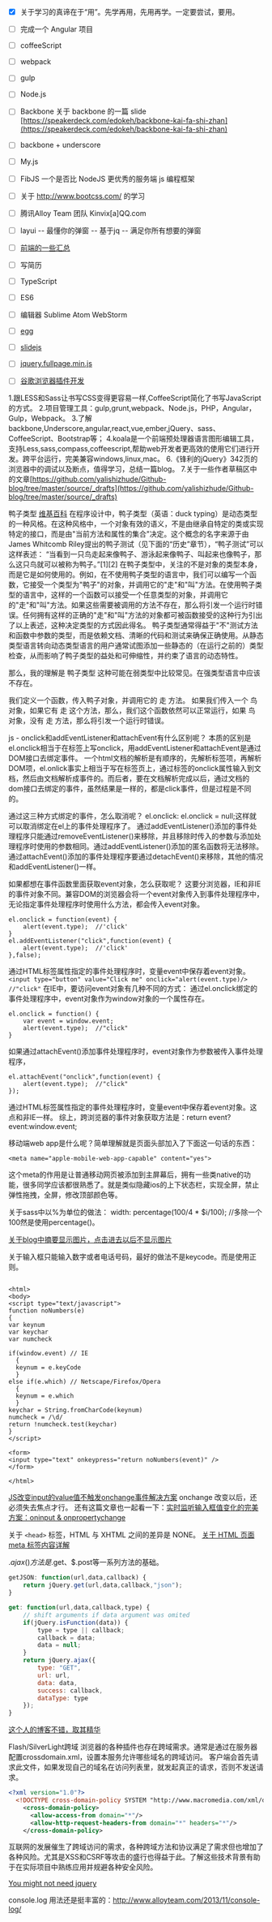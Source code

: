 - [x] 关于学习的真谛在于“用”。先学再用，先用再学。一定要尝试，要用。
- [ ] 完成一个 Angular 项目
- [ ] coffeeScript
- [ ] webpack
- [ ] gulp
- [ ] Node.js
- [ ] Backbone
关于 backbone 的一篇 slide [https://speakerdeck.com/edokeh/backbone-kai-fa-shi-zhan](https://speakerdeck.com/edokeh/backbone-kai-fa-shi-zhan)
- [ ] backbone + underscore
- [ ] My.js
- [ ] FibJS 一个是否比 NodeJS 更优秀的服务端 js 编程框架
- [ ] 关于 http://www.bootcss.com/ 的学习
- [ ] 腾讯Alloy Team 团队 Kinvix[a]QQ.com
- [ ] layui -- 最懂你的弹窗 -- 基于jq -- 满足你所有想要的弹窗
- [ ] [前端的一些汇总](https://github.com/helloqingfeng)
- [ ] 写简历
- [ ] TypeScript
- [ ] ES6
- [ ] 编辑器 Sublime Atom WebStorm
- [ ] [egg](https://egghead.io/)
- [ ] [slidejs](http://slidesjs.com/)
- [ ] [jquery.fullpage.min.js](http://www.dowebok.com/demo/2014/77/)
- [ ] [谷歌浏览器插件开发](http://open.chrome.360.cn/extension_dev/overview.html)


1.跟LESS和Sass让书写CSS变得更容易一样,CoffeeScript简化了书写JavaScript的方式。
2.项目管理工具：gulp,grunt,webpack、Node.js，PHP，Angular，Gulp，Webpack。
3.了解backbone,Underscore,angular,react,vue,ember,jQuery、sass、CoffeeScript、Bootstrap等；
4.koala是一个前端预处理器语言图形编辑工具，支持Less,sass,compass,coffeescript,帮助web开发者更高效的使用它们进行开发。跨平台运行，完美兼容windows,linux,mac。
6.《锋利的jQuery》342页的浏览器中的调试以及断点，值得学习，总结一篇blog。
7.关于一些作者草稿区中的文章[https://github.com/yalishizhude/Github-blog/tree/master/source/_drafts](https://github.com/yalishizhude/Github-blog/tree/master/source/_drafts)

鸭子类型 [维基百科](https://zh.wikipedia.org/zh-cn/%E9%B8%AD%E5%AD%90%E7%B1%BB%E5%9E%8B)
在程序设计中，鸭子类型（英语：duck typing）是动态类型的一种风格。在这种风格中，一个对象有效的语义，不是由继承自特定的类或实现特定的接口，而是由"当前方法和属性的集合"决定。这个概念的名字来源于由James Whitcomb Riley提出的鸭子测试（见下面的“历史”章节），“鸭子测试”可以这样表述：
“当看到一只鸟走起来像鸭子、游泳起来像鸭子、叫起来也像鸭子，那么这只鸟就可以被称为鸭子。”[1][2]
在鸭子类型中，关注的不是对象的类型本身，而是它是如何使用的。例如，在不使用鸭子类型的语言中，我们可以编写一个函数，它接受一个类型为"鸭子"的对象，并调用它的"走"和"叫"方法。在使用鸭子类型的语言中，这样的一个函数可以接受一个任意类型的对象，并调用它的"走"和"叫"方法。如果这些需要被调用的方法不存在，那么将引发一个运行时错误。任何拥有这样的正确的"走"和"叫"方法的对象都可被函数接受的这种行为引出了以上表述，这种决定类型的方式因此得名。
鸭子类型通常得益于"不"测试方法和函数中参数的类型，而是依赖文档、清晰的代码和测试来确保正确使用。从静态类型语言转向动态类型语言的用户通常试图添加一些静态的（在运行之前的）类型检查，从而影响了鸭子类型的益处和可伸缩性，并约束了语言的动态特性。

那么，我的理解是 鸭子类型 这种可能在弱类型中比较常见。在强类型语言中应该不存在。

我们定义一个函数，传入鸭子对象，并调用它的 走 方法。
如果我们传入一个 鸟 对象，如果它有 走 这个方法，那么，我们这个函数依然可以正常运行，如果 鸟 对象，没有 走 方法，那么将引发一个运行时错误。





js - onclick和addEventListener和attachEvent有什么区别呢？
本质的区别是el.onclick相当于在标签上写onclick，用addEventListener和attachEvent是通过DOM接口去绑定事件。
一个html文档的解析是有顺序的，先解析标签项，再解析DOM项，el.onlick事实上相当于写在标签页上，通过标签的onclick属性输入到文档，然后由文档解析成事件的。而后者，要在文档解析完成以后，通过文档的dom接口去绑定的事件，虽然结果是一样的，都是click事件，但是过程是不同的。

通过这三种方式绑定的事件，怎么取消呢？
el.onclick: el.onclick = null;这样就可以取消绑定在el上的事件处理程序了。
通过addEventListener()添加的事件处理程序只能通过removeEventListener()来移除，并且移除时传入的参数与添加处理程序时使用的参数相同。通过addEventListener()添加的匿名函数将无法移除。
通过attachEvent()添加的事件处理程序要通过detachEvent()来移除，其他的情况和addEventListener()一样。


如果都想在事件函数里面获取event对象，怎么获取呢？
这要分浏览器，IE和非IE的事件对象不同。兼容DOM的浏览器会将一个event对象传入到事件处理程序中，无论指定事件处理程序时使用什么方法，都会传入event对象。
```
el.onclick = function(event) {
    alert(event.type);  //'click'
}
el.addEventListener("click",function(event) {
    alert(event.type);  //'click'
},false);
```

通过HTML标签属性指定的事件处理程序时，变量event中保存着event对象。
`<input type="button" value="Click me" onclick="alert(event.type)/>  //"click"`
在IE中，要访问event对象有几种不同的方式：
通过el.onclick绑定的事件处理程序中，event对象作为window对象的一个属性存在。
```
el.onclick = function() {
    var event = window.event;
    alert(event.type);  //"click"
}
```
如果通过attachEvent()添加事件处理程序时，event对象作为参数被传入事件处理程序，
```
el.attachEvent("onclick",function(event) {
    alert(event.type);  //"click"
});
```
通过HTML标签属性指定的事件处理程序时，变量event中保存着event对象。这点和非IE一样。
综上，跨浏览器的事件对象获取方法是：return event?event:window.event;




移动端web app是什么呢？简单理解就是页面头部加入了下面这一句话的东西：
```
<meta name="apple-mobile-web-app-capable" content="yes">
```
这个meta的作用是让普通移动网页被添加到主屏幕后，拥有一些类native的功能，很多同学应该都很熟悉了。就是类似隐藏ios的上下状态栏，实现全屏，禁止弹性拖拽，全屏，修改顶部颜色等。




关于sass中以%为单位的做法：
width: percentage(100/4 * $i/100);    //多除一个100然是使用percentage()。

[关于blog中摘要显示图片，点击进去以后不显示图片](http://www.wellliu.com/2016/12/30/%E3%80%90%E8%BD%AC%E3%80%91Blog%E6%91%98%E8%A6%81%E9%85%8D%E5%9B%BE/#more)

关于输入框只能输入数字或者电话号码，最好的做法不是keycode。而是使用正则。
```

<html>
<body>
<script type="text/javascript">
function noNumbers(e)
{
var keynum
var keychar
var numcheck

if(window.event) // IE
  {
  keynum = e.keyCode
  }
else if(e.which) // Netscape/Firefox/Opera
  {
  keynum = e.which
  }
keychar = String.fromCharCode(keynum)
numcheck = /\d/
return !numcheck.test(keychar)
}
</script>

<form>
<input type="text" onkeypress="return noNumbers(event)" />
</form>

</html>
```


[JS改变input的value值不触发onchange事件解决方案](http://blog.csdn.net/zhbitxhd/article/details/12943091)
onchange 改变以后，还必须失去焦点才行。
还有这篇文章也一起看一下：[实时监听输入框值变化的完美方案：oninput & onpropertychange](http://www.cnblogs.com/lhb25/archive/2012/11/30/oninput-and-onpropertychange-event-for-input.html)




关于 `<head>` 标签，HTML 与 XHTML 之间的差异是 NONE。
[关于 HTML 页面 meta 标签内容详解](http://www.cnblogs.com/zhang-jian/p/4936479.html)




$.ajax()方法是$.get、$.post等一系列方法的基础。
``` javascript
getJSON: function(url,data,callback) {
    return jQuery.get(url,data,callback,"json");
}

get: function(url,data,callback,type) {
    // shift arguments if data argument was omited
    if(jQuery.isFunction(data)) {
        type = type || callback;
        callback = data;
        data = null;
    }
    return jQuery.ajax({
        type: "GET",
        url: url,
        data: data,
        success: callback,
        dataType: type
    });
}
```



[这个人的博客不错，取其精华](http://www.cnblogs.com/shytong/p/5901753.html)



Flash/SilverLight跨域
浏览器的各种插件也存在跨域需求。通常是通过在服务器配置crossdomain.xml，设置本服务允许哪些域名的跨域访问。
客户端会首先请求此文件，如果发现自己的域名在访问列表里，就发起真正的请求，否则不发送请求。
``` xml
<?xml version="1.0"?>
  <!DOCTYPE cross-domain-policy SYSTEM "http://www.macromedia.com/xml/dtds/cross-domain-policy.dtd">
    <cross-domain-policy>
      <allow-access-from domain="*"/>
      <allow-http-request-headers-from domain="*" headers="*"/>
    </cross-domain-policy>
```


互联网的发展催生了跨域访问的需求，各种跨域方法和协议满足了需求但也增加了各种风险。尤其是XSS和CSRF等攻击的盛行也得益于此。了解这些技术背景有助于在实际项目中熟练应用并规避各种安全风险。


[You might not need jquery](http://youmightnotneedjquery.com/)




console.log 用法还是挺丰富的：http://www.alloyteam.com/2013/11/console-log/


